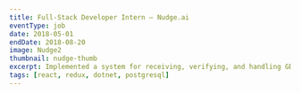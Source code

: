 ```yaml
---
title: Full-Stack Developer Intern – Nudge.ai
eventType: job
date: 2018-05-01
endDate: 2018-08-20
image: Nudge2
thumbnail: nudge-thumb
excerpt: Implemented a system for receiving, verifying, and handling GDPR requests. Added the capability for users to suggest changes to the information shown in our public pages with an intuitive interface.
tags: [react, redux, dotnet, postgresql]
---
```

